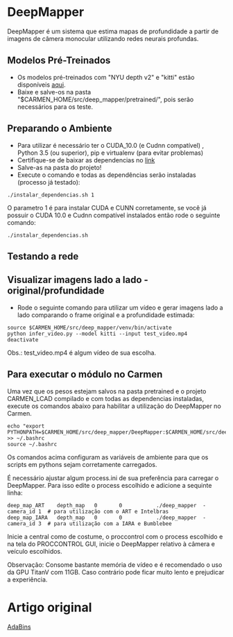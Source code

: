 # DeepMapper

DeepMapper é um sistema que estima mapas de profundidade a partir de imagens de câmera monocular utilizando redes neurais profundas.

## Modelos Pré-Treinados
* Os modelos pré-treinados com "NYU depth v2" e "kitti" estão disponíveis [aqui](https://1drv.ms/u/s!AuWRnPR26byUmfRxBQ327hc8eXse2Q?e=AQuYZw).
* Baixe e salve-os na pasta "$CARMEN_HOME/src/deep_mapper/pretrained/", pois serão necessários para os teste.

## Preparando o Ambiente
* Para utilizar é necessário ter o CUDA_10.0 (e Cudnn compatível) , Python 3.5 (ou superior), pip e virtualenv (para evitar problemas)
* Certifique-se de baixar as dependencias no [link](https://1drv.ms/u/s!AuWRnPR26byUmfRbqEF7468fDdHM1g?e=KoabLc)
* Salve-as na pasta do projeto!
* Execute o comando e todas as dependências serão instaladas (processo já testado):
```
./instalar_dependencias.sh 1
```
O parametro 1 é para instalar CUDA e CUNN corretamente, se você já possuir o CUDA 10.0 e Cudnn compatível instalados então rode o seguinte comando:
```
./instalar_dependencias.sh
```
## Testando a rede

## Visualizar imagens lado a lado - original/profundidade
* Rode o seguinte comando para utilizar um vídeo e gerar imagens lado a lado comparando o frame original e a profundidade estimada:
```
source $CARMEN_HOME/src/deep_mapper/venv/bin/activate
python infer_video.py --model kitti --input test_video.mp4
deactivate
```
Obs.: test_video.mp4 é algum vídeo de sua escolha.

 ## Para executar o módulo no Carmen

 Uma vez que os pesos estejam salvos na pasta pretrained e o projeto CARMEN_LCAD compilado e com todas as dependencias instaladas,<br/>
 execute os comandos abaixo para habilitar a utilização do DeepMapper no Carmen.
 ```
 echo "export PYTHONPATH=$CARMEN_HOME/src/deep_mapper/DeepMapper:$CARMEN_HOME/src/deep_mapper/DeepMapper/models/:$PYTHONPATH" >> ~/.bashrc
 source ~/.bashrc

 ```
 Os comandos acima configuram as variáveis de ambiente para que os scripts em pythons sejam corretamente carregados.

 É necessário ajustar algum process.ini de sua preferência para carregar o DeepMapper. Para isso edite o process escolhido e adicione a sequinte linha:
```
deep_map_ART    depth_map   0		0			./deep_mapper  -camera_id 1  # para utilização com o ART e Intelbras
deep_map_IARA   depth_map  	0		0			./deep_mapper  -camera_id 3  # para utilização com a IARA e Bumblebee 
```

Inicie a central como de costume, o proccontrol com o process escolhido e na tela do PROCCONTROL GUI, inicie o DeepMapper relativo à câmera e veículo escolhidos.

Observação: Consome bastante memória de vídeo e é recomendado o uso da GPU TitanV com 11GB. Caso contrário pode ficar muito lento e prejudicar a experiência.

# Artigo original
[AdaBins](https://arxiv.org/abs/2011.14141)
